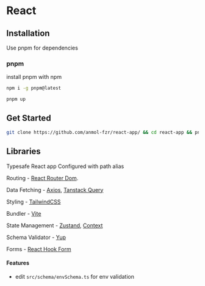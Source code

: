 # React 

## Installation

Use pnpm for dependencies

### pnpm

install pnpm with npm

```sh  
npm i -g pnpm@latest
```


```sh 
pnpm up
```

## Get Started

```sh
git clone https://github.com/anmol-fzr/react-app/ && cd react-app && pnpm up && npm run dev
```

## Libraries

Typesafe React app Configured with path alias

Routing - [React Router Dom](https://reactrouter.com/en/main).

Data Fetching - [Axios](https://axios-http.com/), [Tanstack Query](https://tanstack.com/query/latest)

Styling - [TailwindCSS](https://tailwindcss.com/)

Bundler - [Vite](https://vitejs.dev)

State Management - [Zustand](https://docs.pmnd.rs/zustand/getting-started/introduction), [Context](https://react.dev/reference/react/useContext)

Schema Validator - [Yup](https://github.com/jquense/yup)

Forms - [React Hook Form](https://react-hook-form.com/)


#### Features

- edit `src/schema/envSchema.ts` for env validation
